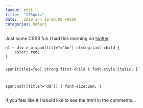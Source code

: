 ```yaml
---
layout: post
title:  "CSSquiz"
date:   2010-3-4 10:00:00 +0100
categories: habari
---
```

<p>Just some CSS3 fun I had this morning on <a href="http://twitter.com/wnas">twitter</a>.</p>
<pre><code>h1 ~ div > p span[title^='bo'] strong:last-child { 
	color: red;
}

span[title$=foo] strong:first-child { 
	font-style:italic;
}

span:not([title^='dd']) { 
	font-size:2em;
}</code></pre>
<p>If you feel like it I would like to see the html in the comments...</p>